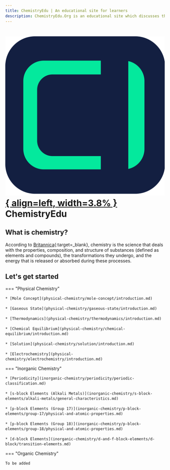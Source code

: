 ```yaml
---
title: ChemistryEdu | An educational site for learners
description: ChemistryEdu.Org is an educational site which discusses the concepts of chemistry in very detail. Chemistry is the science that deals with the properties, composition, and structure of substances (defined as elements and compounds), the transformations they undergo, and the energy that is released or absorbed during these processes.
---
```


# [![ChemistryEdu Logo](images/favicon.svg){ align=left, width=3.8% }](index.md) ChemistryEdu

## What is chemistry?

According to [Britannica](https://www.britannica.com/science/chemistry){:target=_blank}, chemistry is the science that deals with the properties, composition, and structure of substances (defined as elements and compounds),
the transformations they undergo, and the energy that is released or absorbed during these processes.

## Let's get started

=== "Physical Chemistry"

    * [Mole Concept](physical-chemistry/mole-concept/introduction.md)

    * [Gaseous State](physical-chemistry/gaseous-state/introduction.md)

    * [Thermodynamics](physical-chemistry/thermodynamics/introduction.md)

    * [Chemical Equilibrium](physical-chemistry/chemical-equilibrium/introduction.md)

    * [Solution](physical-chemistry/solution/introduction.md)

    * [Electrochemistry](physical-chemistry/electrochemistry/introduction.md)

=== "Inorganic Chemistry"

    * [Periodicity](inorganic-chemistry/periodicity/periodic-classification.md)

    * [s-block Elements (Alkali Metals)](inorganic-chemistry/s-block-elements/alkali-metals/general-characteristics.md)

    * [p-block Elements (Group 17)](inorganic-chemistry/p-block-elements/group-17/physical-and-atomic-properties.md)

    * [p-block Elements (Group 18)](inorganic-chemistry/p-block-elements/group-18/physical-and-atomic-properties.md)

    * [d-block Elements](inorganic-chemistry/d-and-f-block-elements/d-block/transition-elements.md)

=== "Organic Chemistry"

    To be added

